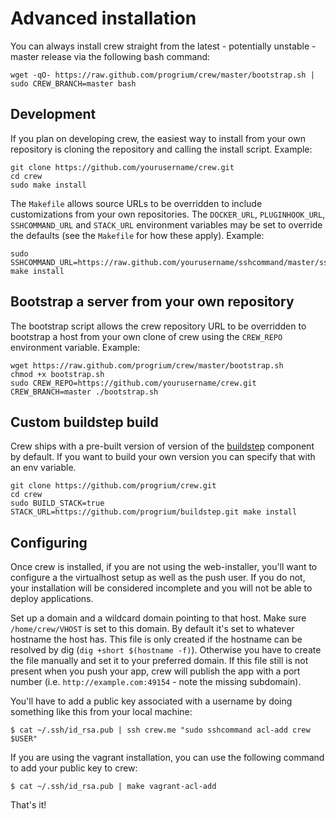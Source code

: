 # Advanced installation

You can always install crew straight from the latest - potentially unstable - master release via the following bash command:

```shell
wget -qO- https://raw.github.com/progrium/crew/master/bootstrap.sh | sudo CREW_BRANCH=master bash
```

## Development

If you plan on developing crew, the easiest way to install from your own repository is cloning the repository and calling the install script. Example:

```shell
git clone https://github.com/yourusername/crew.git
cd crew
sudo make install
```

The `Makefile` allows source URLs to be overridden to include customizations from your own repositories. The `DOCKER_URL`, `PLUGINHOOK_URL`, `SSHCOMMAND_URL` and `STACK_URL` environment variables may be set to override the defaults (see the `Makefile` for how these apply). Example:

```shell
sudo SSHCOMMAND_URL=https://raw.github.com/yourusername/sshcommand/master/sshcommand make install
```

## Bootstrap a server from your own repository

The bootstrap script allows the crew repository URL to be overridden to bootstrap a host from your own clone of crew using the `CREW_REPO` environment variable. Example:

```shell
wget https://raw.github.com/progrium/crew/master/bootstrap.sh
chmod +x bootstrap.sh
sudo CREW_REPO=https://github.com/yourusername/crew.git CREW_BRANCH=master ./bootstrap.sh
```

## Custom buildstep build

Crew ships with a pre-built version of version of the [buildstep](https://github.com/progrium/buildstep) component by default. If you want to build your own version you can specify that with an env variable.

```shell
git clone https://github.com/progrium/crew.git
cd crew
sudo BUILD_STACK=true STACK_URL=https://github.com/progrium/buildstep.git make install
```

## Configuring

Once crew is installed, if you are not using the web-installer, you'll want to configure a the virtualhost setup as well as the push user. If you do not, your installation will be considered incomplete and you will not be able to deploy applications.

Set up a domain and a wildcard domain pointing to that host. Make sure `/home/crew/VHOST` is set to this domain. By default it's set to whatever hostname the host has. This file is only created if the hostname can be resolved by dig (`dig +short $(hostname -f)`). Otherwise you have to create the file manually and set it to your preferred domain. If this file still is not present when you push your app, crew will publish the app with a port number (i.e. `http://example.com:49154` - note the missing subdomain).

You'll have to add a public key associated with a username by doing something like this from your local machine:

    $ cat ~/.ssh/id_rsa.pub | ssh crew.me "sudo sshcommand acl-add crew $USER"

If you are using the vagrant installation, you can use the following command to add your public key to crew:

    $ cat ~/.ssh/id_rsa.pub | make vagrant-acl-add

That's it!
